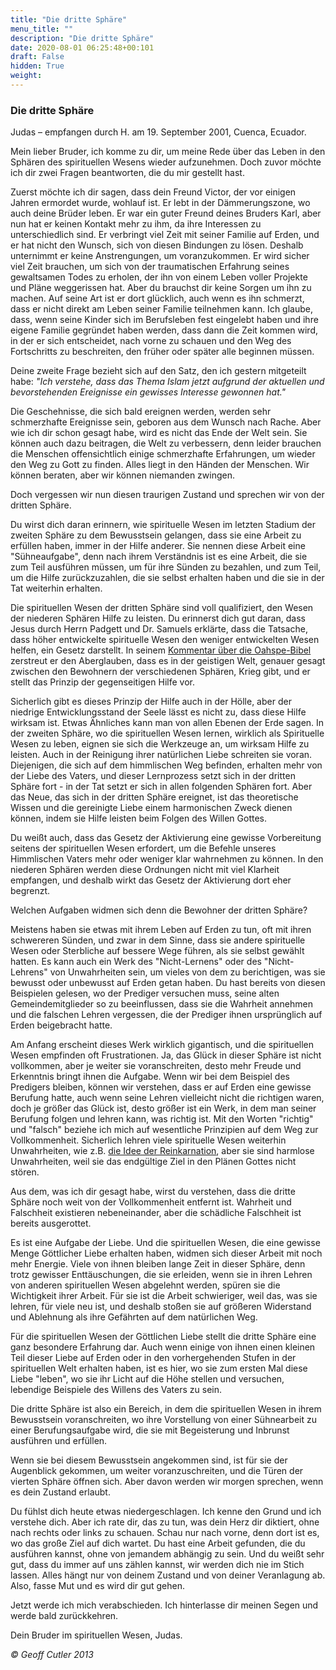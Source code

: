 ```yaml
---
title: "Die dritte Sphäre"
menu_title: ""
description: "Die dritte Sphäre"
date: 2020-08-01 06:25:48+00:101
draft: False
hidden: True
weight:
---
```

### Die dritte Sphäre

Judas – empfangen durch H. am 19. September 2001, Cuenca, Ecuador.

Mein lieber Bruder, ich komme zu dir, um meine Rede über das Leben in den Sphären des spirituellen Wesens wieder aufzunehmen. Doch zuvor möchte ich dir zwei Fragen beantworten, die du mir gestellt hast.

Zuerst möchte ich dir sagen, dass dein Freund Victor, der vor einigen Jahren ermordet wurde, wohlauf ist. Er lebt in der Dämmerungszone, wo auch deine Brüder leben. Er war ein guter Freund deines Bruders Karl, aber nun hat er keinen Kontakt mehr zu ihm, da ihre Interessen zu unterschiedlich sind. Er verbringt viel Zeit mit seiner Familie auf Erden, und er hat nicht den Wunsch, sich von diesen Bindungen zu lösen. Deshalb unternimmt er keine Anstrengungen, um voranzukommen. Er wird sicher viel Zeit brauchen, um sich von der traumatischen Erfahrung seines gewaltsamen Todes zu erholen, der ihn von einem Leben voller Projekte und Pläne weggerissen hat. Aber du brauchst dir keine Sorgen um ihn zu machen. Auf seine Art ist er dort glücklich, auch wenn es ihn schmerzt, dass er nicht direkt am Leben seiner Familie teilnehmen kann. Ich glaube, dass, wenn seine Kinder sich im Berufsleben fest eingelebt haben und ihre eigene Familie gegründet haben werden, dass dann die Zeit kommen wird, in der er sich entscheidet, nach vorne zu schauen und den Weg des Fortschritts zu beschreiten, den früher oder später alle beginnen müssen.

Deine zweite Frage bezieht sich auf den Satz, den ich gestern mitgeteilt habe: *"Ich verstehe, dass das Thema Islam jetzt aufgrund der aktuellen und bevorstehenden Ereignisse ein gewisses Interesse gewonnen hat."*

Die Geschehnisse, die sich bald ereignen werden, werden sehr schmerzhafte Ereignisse sein, geboren aus dem Wunsch nach Rache. Aber wie ich dir schon gesagt habe, wird es nicht das Ende der Welt sein. Sie können auch dazu beitragen, die Welt zu verbessern, denn leider brauchen die Menschen offensichtlich einige schmerzhafte Erfahrungen, um wieder den Weg zu Gott zu finden. Alles liegt in den Händen der Menschen. Wir können beraten, aber wir können niemanden zwingen.

Doch vergessen wir nun diesen traurigen Zustand und sprechen wir von der dritten Sphäre.

Du wirst dich daran erinnern, wie spirituelle Wesen im letzten Stadium der zweiten Sphäre zu dem Bewusstsein gelangen, dass sie eine Arbeit zu erfüllen haben, immer in der Hilfe anderer. Sie nennen diese Arbeit eine "Sühneaufgabe", denn nach ihrem Verständnis ist es eine Arbeit, die sie zum Teil ausführen müssen, um für ihre Sünden zu bezahlen, und zum Teil, um die Hilfe zurückzuzahlen, die sie selbst erhalten haben und die sie in der Tat weiterhin erhalten.

Die spirituellen Wesen der dritten Sphäre sind voll qualifiziert, den Wesen der niederen Sphären Hilfe zu leisten. Du erinnerst dich gut daran, dass Jesus durch Herrn Padgett und Dr. Samuels erklärte, dass die Tatsache, dass höher entwickelte spirituelle Wesen den weniger entwickelten Wesen helfen, ein Gesetz darstellt. In seinem [Kommentar über die Oahspe-Bibel](/samuels-botschaften/erklaerungen-und-einsichten-in-das-neue-testament/offenbarung-21-die-oahspe-bibel-17-oktober-1955/) zerstreut er den Aberglauben, dass es in der geistigen Welt, genauer gesagt zwischen den Bewohnern der verschiedenen Sphären, Krieg gibt, und er stellt das Prinzip der gegenseitigen Hilfe vor.

Sicherlich gibt es dieses Prinzip der Hilfe auch in der Hölle, aber der niedrige Entwicklungsstand der Seele lässt es nicht zu, dass diese Hilfe wirksam ist. Etwas Ähnliches kann man von allen Ebenen der Erde sagen. In der zweiten Sphäre, wo die spirituellen Wesen lernen, wirklich als Spirituelle Wesen zu leben, eignen sie sich die Werkzeuge an, um wirksam Hilfe zu leisten. Auch in der Reinigung ihrer natürlichen Liebe schreiten sie voran. Diejenigen, die sich auf dem himmlischen Weg befinden, erhalten mehr von der Liebe des Vaters, und dieser Lernprozess setzt sich in der dritten Sphäre fort - in der Tat setzt er sich in allen folgenden Sphären fort. Aber das Neue, das sich in der dritten Sphäre ereignet, ist das theoretische Wissen und die gereinigte Liebe einem harmonischen Zweck dienen können, indem sie Hilfe leisten beim Folgen des Willen Gottes.

Du weißt auch, dass das Gesetz der Aktivierung eine gewisse Vorbereitung seitens der spirituellen Wesen erfordert, um die Befehle unseres Himmlischen Vaters mehr oder weniger klar wahrnehmen zu können. In den niederen Sphären werden diese Ordnungen nicht mit viel Klarheit empfangen, und deshalb wirkt das Gesetz der Aktivierung dort eher begrenzt.

Welchen Aufgaben widmen sich denn die Bewohner der dritten Sphäre?

Meistens haben sie etwas mit ihrem Leben auf Erden zu tun, oft mit ihren schwereren Sünden, und zwar in dem Sinne, dass sie andere spirituelle Wesen oder Sterbliche auf bessere Wege führen, als sie selbst gewählt hatten. Es kann auch ein Werk des "Nicht-Lernens" oder des "Nicht-Lehrens" von Unwahrheiten sein, um vieles von dem zu berichtigen, was sie bewusst oder unbewusst auf Erden getan haben. Du hast bereits von diesen Beispielen gelesen, wo der Prediger versuchen muss, seine alten Gemeindemitglieder so zu beeinflussen, dass sie die Wahrheit annehmen und die falschen Lehren vergessen, die der Prediger ihnen ursprünglich auf Erden beigebracht hatte.

Am Anfang erscheint dieses Werk wirklich gigantisch, und die spirituellen Wesen empfinden oft Frustrationen. Ja, das Glück in dieser Sphäre ist nicht vollkommen, aber je weiter sie voranschreiten, desto mehr Freude und Erkenntnis bringt ihnen die Aufgabe. Wenn wir bei dem Beispiel des Predigers bleiben, können wir verstehen, dass er auf Erden eine gewisse Berufung hatte, auch wenn seine Lehren vielleicht nicht die richtigen waren, doch je größer das Glück ist, desto größer ist ein Werk, in dem man seiner Berufung folgen und lehren kann, was richtig ist. Mit den Worten "richtig" und "falsch" beziehe ich mich auf wesentliche Prinzipien auf dem Weg zur Vollkommenheit. Sicherlich lehren viele spirituelle Wesen weiterhin Unwahrheiten, wie z.B. [die Idee der Reinkarnation](/das-leben-nach-dem-tod/reinkarnation-wahr-oder-falsch/), aber sie sind harmlose Unwahrheiten, weil sie das endgültige Ziel in den Plänen Gottes nicht stören.

Aus dem, was ich dir gesagt habe, wirst du verstehen, dass die dritte Sphäre noch weit von der Vollkommenheit entfernt ist. Wahrheit und Falschheit existieren nebeneinander, aber die schädliche Falschheit ist bereits ausgerottet.

Es ist eine Aufgabe der Liebe. Und die spirituellen Wesen, die eine gewisse Menge Göttlicher Liebe erhalten haben, widmen sich dieser Arbeit mit noch mehr Energie. Viele von ihnen bleiben lange Zeit in dieser Sphäre, denn trotz gewisser Enttäuschungen, die sie erleiden, wenn sie in ihren Lehren von anderen spirituellen Wesen abgelehnt werden, spüren sie die Wichtigkeit ihrer Arbeit. Für sie ist die Arbeit schwieriger, weil das, was sie lehren, für viele neu ist, und deshalb stoßen sie auf größeren Widerstand und Ablehnung als ihre Gefährten auf dem natürlichen Weg.

Für die spirituellen Wesen der Göttlichen Liebe stellt die dritte Sphäre eine ganz besondere Erfahrung dar. Auch wenn einige von ihnen einen kleinen Teil dieser Liebe auf Erden oder in den vorhergehenden Stufen in der spirituellen Welt erhalten haben, ist es hier, wo sie zum ersten Mal diese Liebe "leben", wo sie ihr Licht auf die Höhe stellen und versuchen, lebendige Beispiele des Willens des Vaters zu sein.

Die dritte Sphäre ist also ein Bereich, in dem die spirituellen Wesen in ihrem Bewusstsein voranschreiten, wo ihre Vorstellung von einer Sühnearbeit zu einer Berufungsaufgabe wird, die sie mit Begeisterung und Inbrunst ausführen und erfüllen.

Wenn sie bei diesem Bewusstsein angekommen sind, ist für sie der Augenblick gekommen, um weiter voranzuschreiten, und die Türen der vierten Sphäre öffnen sich. Aber davon werden wir morgen sprechen, wenn es dein Zustand erlaubt.

Du fühlst dich heute etwas niedergeschlagen. Ich kenne den Grund und ich verstehe dich. Aber ich rate dir, das zu tun, was dein Herz dir diktiert, ohne nach rechts oder links zu schauen. Schau nur nach vorne, denn dort ist es, wo das große Ziel auf dich wartet. Du hast eine Arbeit gefunden, die du ausführen kannst, ohne von jemandem abhängig zu sein. Und du weißt sehr gut, dass du immer auf uns zählen kannst, wir werden dich nie im Stich lassen. Alles hängt nur von deinem Zustand und von deiner Veranlagung ab. Also, fasse Mut und es wird dir gut gehen.

Jetzt werde ich mich verabschieden. Ich hinterlasse dir meinen Segen und werde bald zurückkehren.

Dein Bruder im spirituellen Wesen, Judas.

*© Geoff Cutler 2013*
